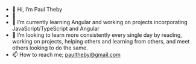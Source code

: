 - 👋 Hi, I’m Paul Theby
- 👀 
- 🌱 I’m currently learning Angular and working on projects incorporating JavaScript/TypeScript and Angular
- 💞️ I’m looking to learn more consistently every single day by reading, working on projects, helping others and learning from others,  and meet others looking to do the same. 
- 📫 How to reach me; paultheby@gmail.com

<!---
Ptheby/Ptheby is a ✨ special ✨ repository because its `README.md` (this file) appears on your GitHub profile.
You can click the Preview link to take a look at your changes.
--->
